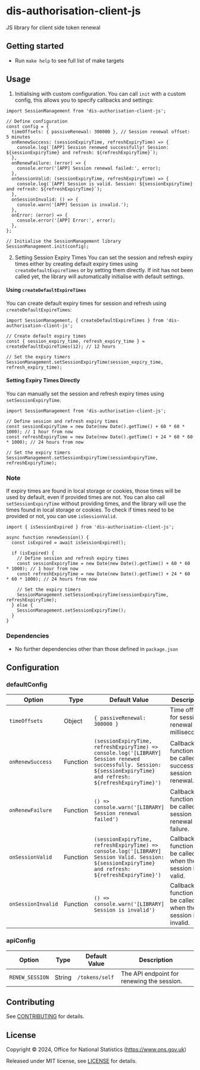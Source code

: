 # dis-authorisation-client-js

JS library for client side token renewal

## Getting started

* Run `make help` to see full list of make targets

## Usage

1. Initialising with custom configuration.
  You can call `init` with a custom config, this allows you to specify callbacks and settings:

  ```
  import SessionManagement from 'dis-authorisation-client-js';

  // Define configuration
  const config = {
    timeOffsets: { passiveRenewal: 300000 }, // Session renewal offset: 5 minutes
    onRenewSuccess: (sessionExpiryTime, refreshExpiryTime) => {
      console.log(`[APP] Session renewed successfully! Session: ${sessionExpiryTime} and refresh: ${refreshExpiryTime}`);
    },
    onRenewFailure: (error) => {
      console.error('[APP] Session renewal failed:', error);
    },
    onSessionValid: (sessionExpiryTime, refreshExpiryTime) => {
      console.log(`[APP] Session is valid. Session: ${sessionExpiryTime} and refresh: ${refreshExpiryTime}`);
    },
    onSessionInvalid: () => {
      console.warn('[APP] Session is invalid.');
    },
    onError: (error) => {
      console.error('[APP] Error:', error);
    },
  };

  // Initialise the SessionManagement library
  SessionManagement.init(config);
  ```

2. Setting Session Expiry Times
  You can set the session and refresh expiry times either by creating default expiry times using `createDefaultExpireTimes` or by setting them directly.
  If init has not been called yet, the library will automatically initialise with default settings.

  #### Using `createDefaultExpireTimes`

  You can create default expiry times for session and refresh using `createDefaultExpireTimes`:

  ```
  import SessionManagement, { createDefaultExpireTimes } from 'dis-authorisation-client-js';

  // Create default expiry times
  const { session_expiry_time, refresh_expiry_time } = createDefaultExpireTimes(12); // 12 hours

  // Set the expiry timers
  SessionManagement.setSessionExpiryTime(session_expiry_time, refresh_expiry_time);
  ```

  #### Setting Expiry Times Directly

  You can manually set the session and refresh expiry times using `setSessionExpiryTime`.

  ```
  import SessionManagement from 'dis-authorisation-client-js';

  // Define session and refresh expiry times
  const sessionExpiryTime = new Date(new Date().getTime() + 60 * 60 * 1000); // 1 hour from now
  const refreshExpiryTime = new Date(new Date().getTime() + 24 * 60 * 60 * 1000); // 24 hours from now

  // Set the expiry timers
  SessionManagement.setSessionExpiryTime(sessionExpiryTime, refreshExpiryTime);
  ```

### Note

If expiry times are found in local storage or cookies, those times will be used by default, even if provided times are not. You can also call `setSessionExpiryTime` without providing times, and the library will use the times found in local storage or cookies. To check if times need to be provided or not, you can use `isSessionValid`. 

```
import { isSessionExpired } from 'dis-authorisation-client-js';

async function renewSession() {
  const isExpired = await isSessionExpired();

  if (isExpired) {
    // Define session and refresh expiry times
    const sessionExpiryTime = new Date(new Date().getTime() + 60 * 60 * 1000); // 1 hour from now
    const refreshExpiryTime = new Date(new Date().getTime() + 24 * 60 * 60 * 1000); // 24 hours from now

    // Set the expiry timers
    SessionManagement.setSessionExpiryTime(sessionExpiryTime, refreshExpiryTime);
  } else {
    SessionManagement.setSessionExpiryTime();
  }
}

```

### Dependencies

* No further dependencies other than those defined in `package.json`

## Configuration

### defaultConfig

| Option              | Type     | Default Value | Description                                                                 |
|---------------------|----------|---------------|-----------------------------------------------------------------------------|
| `timeOffsets`       | Object   | `{ passiveRenewal: 300000 }` | Time offsets for session renewal in milliseconds.                           |
| `onRenewSuccess`    | Function | `(sessionExpiryTime, refreshExpiryTime) => console.log('[LIBRARY] Session renewed successfully. Session: ${sessionExpiryTime} and refresh: ${refreshExpiryTime}')` | Callback function to be called on successful session renewal.               |
| `onRenewFailure`    | Function | `() => console.warn('[LIBRARY] Session renewal failed')` | Callback function to be called on session renewal failure.                  |
| `onSessionValid`    | Function | `(sessionExpiryTime, refreshExpiryTime) => console.log('[LIBRARY] Session Valid. Session: ${sessionExpiryTime} and refresh: ${refreshExpiryTime}')` | Callback function to be called when the session is valid.                   |
| `onSessionInvalid`  | Function | `() => console.warn('[LIBRARY] Session is invalid')` | Callback function to be called when the session is invalid.                 |

### apiConfig

| Option               | Type     | Default Value                 | Description                                                                 |
|----------------------|----------|-------------------------------|-----------------------------------------------------------------------------|
| `RENEW_SESSION`      | String   | `/tokens/self`               | The API endpoint for renewing the session.                                  |                      |


## Contributing

See [CONTRIBUTING](CONTRIBUTING.md) for details.

## License

Copyright © 2024, Office for National Statistics (https://www.ons.gov.uk)

Released under MIT license, see [LICENSE](LICENSE.md) for details.
